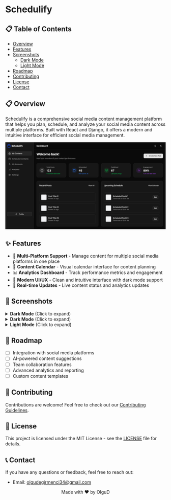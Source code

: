 # Schedulify

## 📋 Table of Contents
- [Overview](#-overview)
- [Features](#-features)
- [Screenshots](#-screenshots)
  - [Dark Mode](#dark-mode)
  - [Light Mode](#light-mode)
- [Roadmap](#-roadmap)
- [Contributing](#-contributing)
- [License](#-license)
- [Contact](#-contact)

## 📋 Overview
Schedulify is a comprehensive social media content management platform that helps you plan, schedule, and analyze your social media content across multiple platforms. Built with React and Django, it offers a modern and intuitive interface for efficient social media management.
<div align="center">
  <img src="assets/DashboardDark.png" alt="Dashboard Dark Mode" width="800"/>
</div>

## ✨ Features
- 📱 **Multi-Platform Support** - Manage content for multiple social media platforms in one place
- 📅 **Content Calendar** - Visual calendar interface for content planning
- 📊 **Analytics Dashboard** - Track performance metrics and engagement
- 🎨 **Modern UI/UX** - Clean and intuitive interface with dark mode support
- 🔄 **Real-time Updates** - Live content status and analytics updates

## 📸 Screenshots

<details>
  <summary><strong>Dark Mode</strong> (Click to expand)</summary>

  <div align="center">
    <p><strong>Dashboard - Dark Mode</strong></p>
    <img src="assets/DashboardDark.png" alt="Dashboard Dark Mode" width="800"/>

    <p><strong>Accounts Page - Dark Mode</strong></p>
    <img src="assets/AccountsPageDark.png" alt="Accounts Page Dark Mode" width="800"/>

    <p><strong>Analytics - Dark Mode</strong></p>
    <img src="assets/AnalyticsDark.png" alt="Analytics Dark Mode" width="800"/>
  </div>
</details>

<details>
<summary><strong>Dark Mode</strong> (Click to expand)</summary>
<div align="center">

**Dashboard - Dark Mode**
![Dashboard Dark Mode](assets/DashboardDark.png)

**Accounts Page - Dark Mode**
![Accounts Page Dark Mode](assets/AccountsPageDark.png)

**Analytics - Dark Mode**
![Analytics Dark Mode](assets/AnalyticsDark.png)
</div>
</details>

<details>
<summary><strong>Light Mode</strong> (Click to expand)</summary>
<div align="center">

**Dashboard - Light Mode**
![Dashboard Light Mode](assets/Dashboard.png)

**My Accounts - Light Mode**
![My Accounts Light Mode](assets/MyAccountsPage.png)

**Analytics Page - Light Mode**
![Analytics Page Light Mode](assets/AnalyticsPage.png)
</div>
</details>

## 🎯 Roadmap
- [ ] Integration with social media platforms
- [ ] AI-powered content suggestions
- [ ] Team collaboration features
- [ ] Advanced analytics and reporting
- [ ] Custom content templates

## 🤝 Contributing
Contributions are welcome! Feel free to check out our [Contributing Guidelines](CONTRIBUTING.md).

## 📄 License
This project is licensed under the MIT License - see the [LICENSE](LICENSE) file for details.

## 📞 Contact
If you have any questions or feedback, feel free to reach out:
- Email: olgudegirmenci34@gmail.com

<div align="center">
  Made with ❤️ by OlguD
</div>
